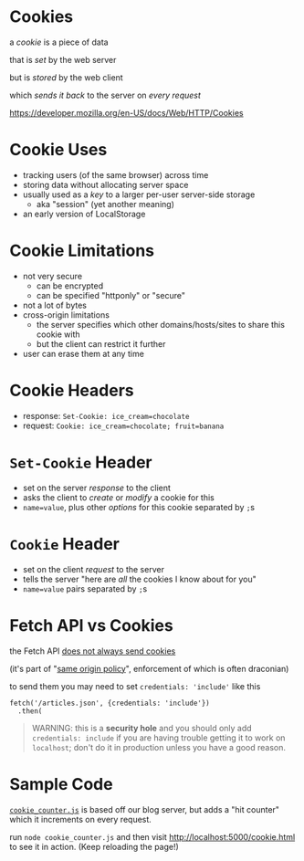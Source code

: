 # Cookies

a *cookie* is a piece of data

that is *set* by the web server

but is *stored* by the web client

which *sends it back* to the server on *every request*

https://developer.mozilla.org/en-US/docs/Web/HTTP/Cookies

# Cookie Uses

* tracking users (of the same browser) across time
* storing data without allocating server space
* usually used as a *key* to a larger per-user server-side storage
  * aka "session" (yet another meaning)
* an early version of LocalStorage

# Cookie Limitations

* not very secure
  * can be encrypted
  * can be specified "httponly" or "secure"
* not a lot of bytes
* cross-origin limitations
  * the server specifies which other domains/hosts/sites to share this cookie with
  * but the client can restrict it further
* user can erase them at any time

# Cookie Headers

* response: `Set-Cookie: ice_cream=chocolate`
* request: `Cookie: ice_cream=chocolate; fruit=banana`

# `Set-Cookie` Header

* set on the server *response* to the client
* asks the client to *create* or *modify* a cookie for this
* `name=value`, plus other *options* for this cookie separated by `;`s

# `Cookie` Header

* set on the client *request* to the server
* tells the server "here are *all* the cookies I know about for you"
* `name=value` pairs separated by `;`s

# Fetch API vs Cookies

the Fetch API [does not always send cookies](https://developer.mozilla.org/en-US/docs/Web/API/Request/credentials)

(it's part of "[same origin policy](https://www.w3.org/Security/wiki/Same_Origin_Policy)", enforcement of which is often draconian)

to send them you may need to set `credentials: 'include'` like this

```
fetch('/articles.json', {credentials: 'include'})
  .then(
```

> WARNING: this is a **security hole** and you should only add `credentials: include` if you are having trouble getting it to work on `localhost`; don't do it in production unless you have a good reason.


# Sample Code

[`cookie_counter.js`](https://github.com/BurlingtonCodeAcademy/simple-server/blob/master/cookie_counter.js
) is based off our blog server, but adds a "hit counter" which it increments on every request.

run `node cookie_counter.js` and then visit <http://localhost:5000/cookie.html> to see it in action. (Keep reloading the page!)

